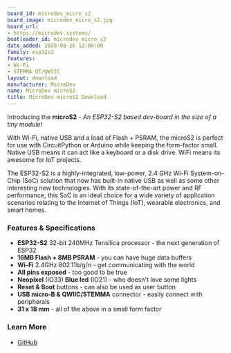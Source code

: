 ```yaml
---
board_id: microdev_micro_s2
board_image: microdev_micro_s2.jpg
board_url:
- https://microdev.systems/
bootloader_id: microdev_micro_s2
date_added: 2020-08-26 12:00:00
family: esp32s2
features:
- Wi-Fi
- STEMMA QT/QWIIC
layout: download
manufacturer: MicroDev
name: MicroDev microS2
title: MicroDev microS2 Download
---
```


Introducing the **microS2** - _An ESP32-S2 based dev-board in the size of a tiny module!_

With Wi-Fi, native USB and a load of Flash + PSRAM, the microS2 is perfect for use with CircuitPython or Arduino while keeping the form-factor small. Native USB means it can act like a keyboard or a disk drive. WiFi means its awesome for IoT projects.

The ESP32-S2 is a highly-integrated, low-power, 2.4 GHz Wi-Fi System-on-Chip (SoC) solution that now has built-in native USB as well as some other interesting new technologies. With its state-of-the-art power and RF performance, this SoC is an ideal choice for a wide variety of application scenarios relating to the Internet of Things (IoT), wearable electronics, and smart homes.

### Features & Specifications
 - **ESP32-S2** 32-bit 240MHz Tensilica processor - the next generation of ESP32
 - **16MB Flash + 8MB PSRAM** - you can have huge data buffers
 - **Wi-Fi** 2.4GHz 802.11b/g/n - get communicating with the world
 - **All pins exposed** - too good to be true
 - **Neopixel** (IO33) **Blue led** (IO21) - who doesn't love some lights
 - **Reset & Boot** buttons - can also be used as user button
 - **USB micro-B & QWIIC/STEMMA** connector - easily connect with peripherals
 - **31 x 18 mm** - all of the above in a small form factor

### Learn More
- [GitHub](https://github.com/MicroDev1/microS2/wiki)

